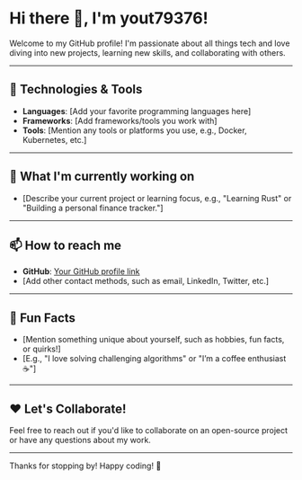 # Hi there 👋, I'm yout79376!

Welcome to my GitHub profile! I'm passionate about all things tech and love diving into new projects, learning new skills, and collaborating with others.

---

## 🔧 Technologies & Tools
- **Languages**: [Add your favorite programming languages here]
- **Frameworks**: [Add frameworks/tools you work with]
- **Tools**: [Mention any tools or platforms you use, e.g., Docker, Kubernetes, etc.]

---

## 🌱 What I'm currently working on
- [Describe your current project or learning focus, e.g., "Learning Rust" or "Building a personal finance tracker."]

---

## 📫 How to reach me
- **GitHub**: [Your GitHub profile link](https://github.com/yout79376)
- [Add other contact methods, such as email, LinkedIn, Twitter, etc.]

---

## 💬 Fun Facts
- [Mention something unique about yourself, such as hobbies, fun facts, or quirks!]
- [E.g., "I love solving challenging algorithms" or "I’m a coffee enthusiast ☕"]

---

## ❤️ Let's Collaborate!
Feel free to reach out if you'd like to collaborate on an open-source project or have any questions about my work.

---

Thanks for stopping by! Happy coding! 🚀
